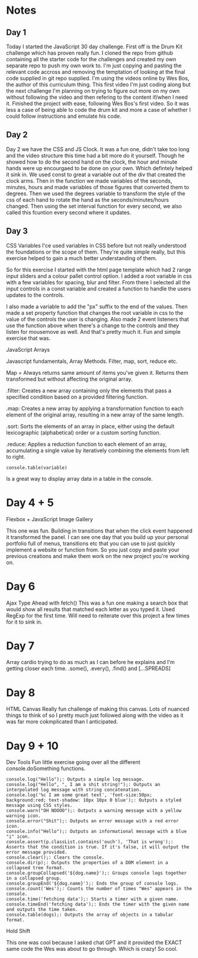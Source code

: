 # Notes

## Day 1

Today I started the JavaScript 30 day challenge. 
First off is the Drum Kit challenge which has proven really fun. 
I cloned the repo from github containing all the starter code for the challenges and created my own separate repo to push my own work to. I'm just copying and pasting the relevant code accross and removing the temptation of looking at the final code supplied in git repo supplied. 
I'm using the videos online by Wes Bos, the author of this curriculum thing. This first video I'm just coding along but the next challenge I'm planning on trying to figure out more on my own without following the video and then refering to the content if/when I need it. 
Finished the project with ease, following Wes Bos's first video. So it was less a case of being able to code the drum kit and more a case of whether I could follow instructions and emulate his code. 

## Day 2

Day 2 we have the CSS and JS Clock.
It was a fun one, didn't take too long and the video structure this time had a bit more do it yourself. Though he showed how to do the second hand on the clock, the hour and minute hands were up encourgaed to be done on your own. Which defintely helped it sink in. 
We used const to great a variable out of the div that created the clock arms. Then in the function we made variables of the seconds, minutes, hours and made variables of those figures that converted them to degrees. Then we used the degrees variable to transform the style of the css of each hand to rotate the hand as the seconds/minutes/hours changed. 
Then using the set interval function for every second, we also called this fcuntion every second where it updates. 

## Day 3

CSS Variables
I'ce used variables in CSS before but not really understood the foundations or the scope of them. They're quite simple really, but this exercise helped to gain a much better understanding of them. 

So for this exercise I started with the html page template which had 2 range input sliders and a colour pallet control option. 
I added a root variable in css with a few variables for spacing, blur and filter. 
From there I selected all the input controls in a const variable and created a function to handle the users updates to the controls. 

I also made a variable to add the "px" suffix to the end of the values. 
Then made a set property function that changes the root variable in css to the value of the controls the user is changing. 
Also made 2 event listeners that use the function above when there's a change to the controls and they listen for mousemove as well. 
And that's pretty much it. Fun and simple exercise that was. 

JavaScript Arrays

Javascript fundamentals, Array Methods. 
Filter, map, sort, reduce etc. 

Map = Always returns same amount of items you've given it. Returns them transformed but without affecting the original array. 

.filter: Creates a new array containing only the elements that pass a specified condition based on a provided filtering function.

.map: Creates a new array by applying a transformation function to each element of the original array, resulting in a new array of the same length.

.sort: Sorts the elements of an array in place, either using the default lexicographic (alphabetical) order or a custom sorting function.

.reduce: Applies a reduction function to each element of an array, accumulating a single value by iteratively combining the elements from left to right.

```
console.table(variable) 
```
Is a great way to display array data in a table in the console. 

# Day 4 + 5

Flexbox + JavaScript Image Gallery

This one was fun. Building in transitions that when the click event happened it transformed the panel. 
I can see one day that you build up your personal portfolio full of menus, transitions etc that you can use to just quickly implement a website or function from. So you just copy and paste your previous creations and make them work on the new project you're working on. 


# Day 6

Ajax Type Ahead with fetch() 
This was a fun one making a search box that would show all results that matched each letter as you typed it. Used RegExp for the first time. Will need to reiterate over this project a few times for it to sink in. 

# Day 7

Array cardio
trying to do as much as I can before he explains and I'm getting closer each time.
.some(), .every(), .find() and [...SPREADS]

# Day 8

HTML Canvas
Really fun challenge of making this canvas. Lots of nuanced things to think of so I pretty much just followed along with the video as it was far more cokmplicated than I anticipated. 

# Day 9 + 10

Dev Tools
Fun little exercise going over all the different console.doSomething functions. 
```
console.log("Hello");: Outputs a simple log message.
console.log("Hello", ", I am a shit string!");: Outputs an interpolated log message with string concatenation.
console.log('%c I am some great text', 'font-size:50px; background:red; text-shadow: 10px 10px 0 blue');: Outputs a styled message using CSS styles.
console.warn("OH NOOOO");: Outputs a warning message with a yellow warning icon.
console.error("Shit");: Outputs an error message with a red error icon.
console.info("Hello");: Outputs an informational message with a blue "i" icon.
console.assert(p.classList.contains('ouch'), 'That is wrong');: Asserts that the condition is true. If it's false, it will output the error message provided.
console.clear();: Clears the console.
console.dir(p);: Outputs the properties of a DOM element in a collapsed tree format.
console.groupCollapsed('${dog.name}');: Groups console logs together in a collapsed group.
console.groupEnd('${dog.name}');: Ends the group of console logs.
console.count('Wes');: Counts the number of times "Wes" appears in the console.
console.time('fetching data');: Starts a timer with a given name.
console.timeEnd('fetching data');: Ends the timer with the given name and outputs the time taken.
console.table(dogs);: Outputs the array of objects in a tabular format.
```

Hold Shift

This one was cool because I asked chat GPT and it provided the EXACT same code the Wes was about to go through. Which is crazy! So cool. 

